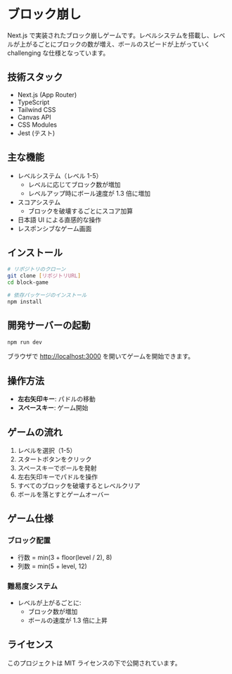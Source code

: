 # ブロック崩し

Next.js で実装されたブロック崩しゲームです。レベルシステムを搭載し、レベルが上がるごとにブロックの数が増え、ボールのスピードが上がっていく challenging な仕様となっています。

## 技術スタック

- Next.js (App Router)
- TypeScript
- Tailwind CSS
- Canvas API
- CSS Modules
- Jest (テスト)

## 主な機能

- レベルシステム（レベル 1-5）
  - レベルに応じてブロック数が増加
  - レベルアップ時にボール速度が 1.3 倍に増加
- スコアシステム
  - ブロックを破壊するごとにスコア加算
- 日本語 UI による直感的な操作
- レスポンシブなゲーム画面

## インストール

```bash
# リポジトリのクローン
git clone [リポジトリURL]
cd block-game

# 依存パッケージのインストール
npm install
```

## 開発サーバーの起動

```bash
npm run dev
```

ブラウザで [http://localhost:3000](http://localhost:3000) を開いてゲームを開始できます。

## 操作方法

- **左右矢印キー**: パドルの移動
- **スペースキー**: ゲーム開始

## ゲームの流れ

1. レベルを選択（1-5）
2. スタートボタンをクリック
3. スペースキーでボールを発射
4. 左右矢印キーでパドルを操作
5. すべてのブロックを破壊するとレベルクリア
6. ボールを落とすとゲームオーバー

## ゲーム仕様

### ブロック配置

- 行数 = min(3 + floor(level / 2), 8)
- 列数 = min(5 + level, 12)

### 難易度システム

- レベルが上がるごとに:
  - ブロック数が増加
  - ボールの速度が 1.3 倍に上昇

## ライセンス

このプロジェクトは MIT ライセンスの下で公開されています。
